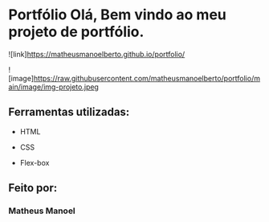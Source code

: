 # Portfólio Olá, Bem vindo ao meu projeto de portfólio.

![link]https://matheusmanoelberto.github.io/portfolio/

![image]https://raw.githubusercontent.com/matheusmanoelberto/portfolio/main/image/img-projeto.jpeg

## Ferramentas utilizadas:

* HTML

* CSS

* Flex-box

## Feito por:

### Matheus Manoel
